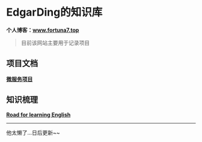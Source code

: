 # EdgarDing的知识库

 **个人博客：www.fortuna7.top**

> 目前该网站主要用于记录项目

## 项目文档

[**微服务项目**](microservice-platform-doc/README.md)

## 知识梳理

[**Road for learning English** ](english/README.md) 



------

他太懒了...日后更新~~